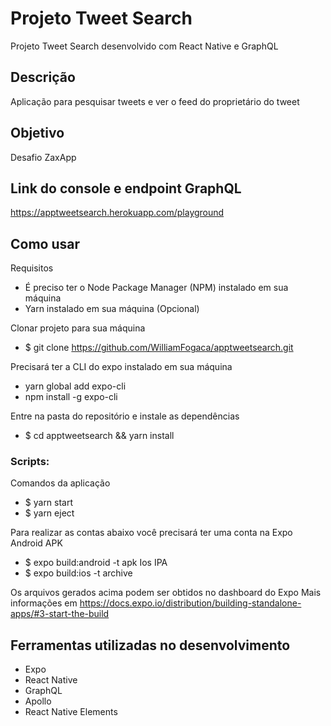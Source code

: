 # Projeto Tweet Search
Projeto Tweet Search desenvolvido com React Native e GraphQL

## Descrição
Aplicação para pesquisar tweets e ver o feed do proprietário do tweet

## Objetivo
Desafio ZaxApp

## Link do console e endpoint GraphQL
https://apptweetsearch.herokuapp.com/playground

## Como usar
Requisitos
* É preciso ter o Node Package Manager (NPM) instalado em sua máquina
* Yarn instalado em sua máquina (Opcional)

Clonar projeto para sua máquina
* $ git clone https://github.com/WilliamFogaca/apptweetsearch.git

Precisará ter a CLI do expo instalado em sua máquina
* yarn global add expo-cli
* npm install -g expo-cli

Entre na pasta do repositório e instale as dependências
* $ cd apptweetsearch && yarn install

### Scripts:
Comandos da aplicação
* $ yarn start 
* $ yarn eject

Para realizar as contas abaixo você precisará ter uma conta na Expo
Android APK
* $ expo build:android -t apk
Ios IPA
* $ expo build:ios -t archive

Os arquivos gerados acima podem ser obtidos no dashboard do Expo
Mais informações em https://docs.expo.io/distribution/building-standalone-apps/#3-start-the-build

## Ferramentas utilizadas no desenvolvimento
* Expo
* React Native
* GraphQL
* Apollo
* React Native Elements